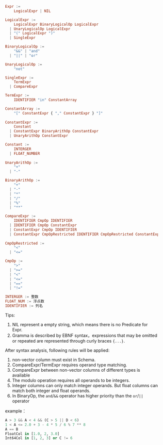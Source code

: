 ```haskell
Expr := 
    LogicalExpr | NIL

LogicalExpr := 
    LogicalExpr BinaryLogicalOp LogicalExpr 
  | UnaryLogicalOp LogicalExpr
  | "(" LogicalExpr ")"
  | SingleExpr

BinaryLogicalOp := 
    "&&" | "and" 
  | "||" | "or"

UnaryLogicalOp :=
    "not"

SingleExpr := 
    TermExpr
  | CompareExpr

TermExpr := 
    IDENTIFIER "in" ConstantArray

ConstantArray := 
    "[" ConstantExpr { "," ConstantExpr } "]"
    
ConstantExpr := 
    Constant
  | ConstantExpr BinaryArithOp ConstantExpr
  | UnaryArithOp ConstantExpr

Constant := 
    INTERGER
  | FLOAT_NUMBER
  
UnaryArithOp := 
    "+"
  | "-"

BinaryArithOp := 
    "+"
  | "-"
  | "*"
  | "/"
  | "%"
  | "**"

CompareExpr := 
    IDENTIFIER CmpOp IDENTIFIER
  | IDENTIFIER CmpOp ConstantExpr
  | ConstantExpr CmpOp IDENTIFIER
  | ConstantExpr CmpOpRestricted IDENTIFIER CmpOpRestricted ConstantExpr
  
CmpOpRestricted := 
    "<"
  | "<="

CmpOp := 
    ">"
  | ">="
  | "<"
  | "<="
  | "=="
  | "!="

INTERGER := 整数
FLOAT_NUM := 浮点数
IDENTIFIER := 列名
```

Tips:

1. NIL represent a empty string, which means there is no Predicate for Expr.
2. Gramma is described by EBNF syntax，expressions that may be omitted or repeated are represented through curly braces `{...}`.

After syntax analysis, following rules will be applied:

1. non-vector column must exist in Schema.
2. CompareExpr/TermExpr requires operand type matching.
3. CompareExpr between non-vector columns of different types is available
4. The modulo operation requires all operands to be integers.
5. Integer columns can only match integer operands. But float columns can match both integer and float operands.
6. In BinaryOp, the `and`/`&&` operator has higher priority than the `or`/`||` operator

example：

```python
A > 3 && A < 4 && (C > 5 || D < 6)
1 < A <= 2.0 + 3 - 4 * 5 / 6 % 7 ** 8
A == B
FloatCol in [1.0, 2, 3.0]
Int64Col in [1, 2, 3] or C != 6
```
